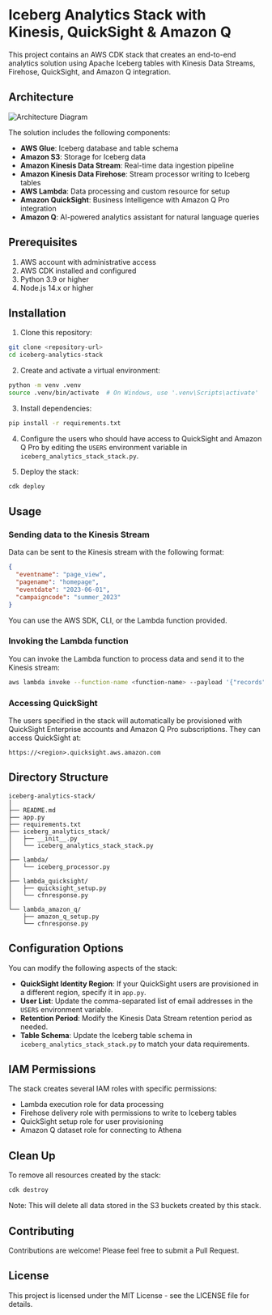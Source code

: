 # Iceberg Analytics Stack with Kinesis, QuickSight & Amazon Q

This project contains an AWS CDK stack that creates an end-to-end analytics solution using Apache Iceberg tables with Kinesis Data Streams, Firehose, QuickSight, and Amazon Q integration.

## Architecture

![Architecture Diagram](architecture_diagram.png)

The solution includes the following components:

- **AWS Glue**: Iceberg database and table schema
- **Amazon S3**: Storage for Iceberg data
- **Amazon Kinesis Data Stream**: Real-time data ingestion pipeline
- **Amazon Kinesis Data Firehose**: Stream processor writing to Iceberg tables
- **AWS Lambda**: Data processing and custom resource for setup
- **Amazon QuickSight**: Business Intelligence with Amazon Q Pro integration
- **Amazon Q**: AI-powered analytics assistant for natural language queries

## Prerequisites

1. AWS account with administrative access
2. AWS CDK installed and configured
3. Python 3.9 or higher
4. Node.js 14.x or higher

## Installation

1. Clone this repository:
```bash
git clone <repository-url>
cd iceberg-analytics-stack
```

2. Create and activate a virtual environment:
```bash
python -m venv .venv
source .venv/bin/activate  # On Windows, use '.venv\Scripts\activate'
```

3. Install dependencies:
```bash
pip install -r requirements.txt
```

4. Configure the users who should have access to QuickSight and Amazon Q Pro by editing the `USERS` environment variable in `iceberg_analytics_stack_stack.py`.

5. Deploy the stack:
```bash
cdk deploy
```

## Usage

### Sending data to the Kinesis Stream

Data can be sent to the Kinesis stream with the following format:

```json
{
  "eventname": "page_view",
  "pagename": "homepage",
  "eventdate": "2023-06-01",
  "campaigncode": "summer_2023"
}
```

You can use the AWS SDK, CLI, or the Lambda function provided.

### Invoking the Lambda function

You can invoke the Lambda function to process data and send it to the Kinesis stream:

```bash
aws lambda invoke --function-name <function-name> --payload '{"records":[{"eventname":"click","pagename":"product_page","eventdate":"2023-06-01","campaigncode":"summer_2023"}]}' response.json
```

### Accessing QuickSight

The users specified in the stack will automatically be provisioned with QuickSight Enterprise accounts and Amazon Q Pro subscriptions. They can access QuickSight at:

```
https://<region>.quicksight.aws.amazon.com
```

## Directory Structure

```
iceberg-analytics-stack/
│
├── README.md
├── app.py
├── requirements.txt
├── iceberg_analytics_stack/
│   ├── __init__.py
│   └── iceberg_analytics_stack_stack.py
│
├── lambda/
│   └── iceberg_processor.py
│
├── lambda_quicksight/
│   ├── quicksight_setup.py
│   └── cfnresponse.py
│
└── lambda_amazon_q/
    ├── amazon_q_setup.py
    └── cfnresponse.py
```

## Configuration Options

You can modify the following aspects of the stack:

- **QuickSight Identity Region**: If your QuickSight users are provisioned in a different region, specify it in `app.py`.
- **User List**: Update the comma-separated list of email addresses in the `USERS` environment variable.
- **Retention Period**: Modify the Kinesis Data Stream retention period as needed.
- **Table Schema**: Update the Iceberg table schema in `iceberg_analytics_stack_stack.py` to match your data requirements.

## IAM Permissions

The stack creates several IAM roles with specific permissions:
- Lambda execution role for data processing
- Firehose delivery role with permissions to write to Iceberg tables
- QuickSight setup role for user provisioning
- Amazon Q dataset role for connecting to Athena

## Clean Up

To remove all resources created by the stack:

```bash
cdk destroy
```

Note: This will delete all data stored in the S3 buckets created by this stack.

## Contributing

Contributions are welcome! Please feel free to submit a Pull Request.

## License

This project is licensed under the MIT License - see the LICENSE file for details.